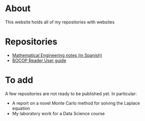 # About
This website holds all of my repositories with websites

# Repositories
* [Mathematical Engineering notes (in Spanish)](https://johnny-godoy.github.io/apuntes-ingenieria/)
* [BOCOP Reader User guide](https://johnny-godoy.github.io/bocop-reader/)

# To add
A few repositories are not ready to be published yet. In particular:
* A report on a novel Monte Carlo method for solving the Laplace equation
* My laboratory work for a Data Science course
